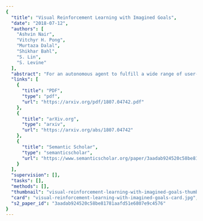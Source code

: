 ```yaml
---
{
  "title": "Visual Reinforcement Learning with Imagined Goals",
  "date": "2018-07-12",
  "authors": [
    "Ashvin Nair",
    "Vitchyr H. Pong",
    "Murtaza Dalal",
    "Shikhar Bahl",
    "S. Lin",
    "S. Levine"
  ],
  "abstract": "For an autonomous agent to fulfill a wide range of user-specified goals at test time, it must be able to learn broadly applicable and general-purpose skill repertoires. Furthermore, to provide the requisite level of generality, these skills must handle raw sensory input such as images. In this paper, we propose an algorithm that acquires such general-purpose skills by combining unsupervised representation learning and reinforcement learning of goal-conditioned policies. Since the particular goals that might be required at test-time are not known in advance, the agent performs a self-supervised \"practice\" phase where it imagines goals and attempts to achieve them. We learn a visual representation with three distinct purposes: sampling goals for self-supervised practice, providing a structured transformation of raw sensory inputs, and computing a reward signal for goal reaching. We also propose a retroactive goal relabeling scheme to further improve the sample-efficiency of our method. Our off-policy algorithm is efficient enough to learn policies that operate on raw image observations and goals for a real-world robotic system, and substantially outperforms prior techniques.",
  "links": [
    {
      "title": "PDF",
      "type": "pdf",
      "url": "https://arxiv.org/pdf/1807.04742.pdf"
    },
    {
      "title": "arXiv.org",
      "type": "arxiv",
      "url": "https://arxiv.org/abs/1807.04742"
    },
    {
      "title": "Semantic Scholar",
      "type": "semanticscholar",
      "url": "https://www.semanticscholar.org/paper/3aadab924520c58be81781aafd51e6807e9c4576"
    }
  ],
  "supervision": [],
  "tasks": [],
  "methods": [],
  "thumbnail": "visual-reinforcement-learning-with-imagined-goals-thumb.jpg",
  "card": "visual-reinforcement-learning-with-imagined-goals-card.jpg",
  "s2_paper_id": "3aadab924520c58be81781aafd51e6807e9c4576"
}
---
```



